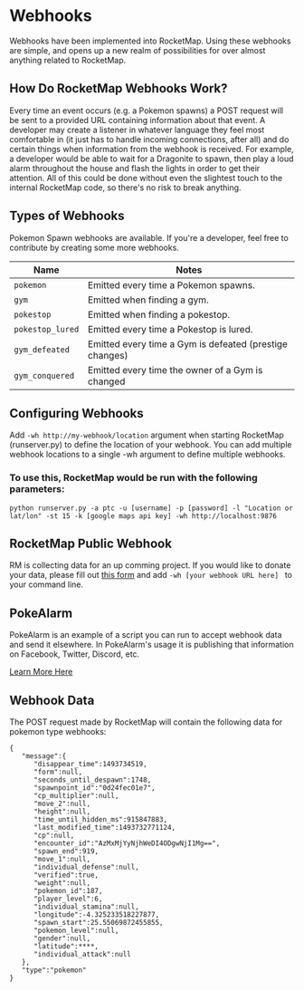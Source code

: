 # Webhooks

Webhooks have been implemented into RocketMap. Using these webhooks are simple, and opens up a new realm of possibilities for over almost anything related to RocketMap.

## How Do RocketMap Webhooks Work?

Every time an event occurs (e.g. a Pokemon spawns) a POST request will be sent to a provided URL containing information about that event. A developer may create a listener in whatever language they feel most comfortable in (it just has to handle incoming connections, after all) and do certain things when information from the webhook is received. For example, a developer would be able to wait for a Dragonite to spawn, then play a loud alarm throughout the house and flash the lights in order to get their attention. All of this could be done without even the slightest touch to the internal RocketMap code, so there's no risk to break anything.

## Types of Webhooks

Pokemon Spawn webhooks are available. 
If you're a developer, feel free to contribute by creating some more webhooks.

| Name | Notes |
|---|---|
| `pokemon` | Emitted every time a Pokemon spawns.  |
| `gym` | Emitted when finding a gym. |
| `pokestop` | Emitted when finding a pokestop. |
| `pokestop_lured` | Emitted every time a Pokestop is lured. |
| `gym_defeated` |  Emitted every time a Gym is defeated (prestige changes) |
| `gym_conquered` |  Emitted every time the owner of a Gym is changed |

## Configuring Webhooks
Add `-wh http://my-webhook/location` argument when starting RocketMap (runserver.py) to define the location of your webhook. You can add multiple webhook locations to a single -wh argument to define multiple webhooks.


### To use this, RocketMap would be run with the following parameters:

```
python runserver.py -a ptc -u [username] -p [password] -l "Location or lat/lon" -st 15 -k [google maps api key] -wh http://localhost:9876
```

## RocketMap Public Webhook

RM is collecting data for an up comming project. If you would like to donate your data, please fill out [this form](https://goo.gl/forms/ZCx6mQNngr0bAvRY2) and add `-wh [your webhook URL here] ` to your command line. 

## PokeAlarm

PokeAlarm is an example of a script you can run to accept webhook data and send it elsewhere. In PokeAlarm's usage it is publishing that information on Facebook, Twitter, Discord, etc. 

[Learn More Here](https://github.com/kvangent/PokeAlarm)


## Webhook Data

The POST request made by RocketMap will contain the following data for pokemon type webhooks:

```
{
   "message":{
      "disappear_time":1493734519,
      "form":null,
      "seconds_until_despawn":1748,
      "spawnpoint_id":"0d24fec01e7",
      "cp_multiplier":null,
      "move_2":null,
      "height":null,
      "time_until_hidden_ms":915847883,
      "last_modified_time":1493732771124,
      "cp":null,
      "encounter_id":"AzMxMjYyNjhWeDI4ODgwNjI1Mg==",
      "spawn_end":919,
      "move_1":null,
      "individual_defense":null,
      "verified":true,
      "weight":null,
      "pokemon_id":187,
      "player_level":6,
      "individual_stamina":null,
      "longitude":-4.325233518227877,
      "spawn_start":25.55069872455855,
      "pokemon_level":null,
      "gender":null,
      "latitude":****,
      "individual_attack":null
   },
   "type":"pokemon"
}
```